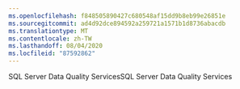 ```yaml
---
ms.openlocfilehash: f848505890427c680548af15dd9b8eb99e26851e
ms.sourcegitcommit: ad4d92dce894592a259721a1571b1d8736abacdb
ms.translationtype: MT
ms.contentlocale: zh-TW
ms.lasthandoff: 08/04/2020
ms.locfileid: "87592862"
---
```

<span data-ttu-id="0a5af-101">SQL Server Data Quality Services</span><span class="sxs-lookup"><span data-stu-id="0a5af-101">SQL Server Data Quality Services</span></span>

